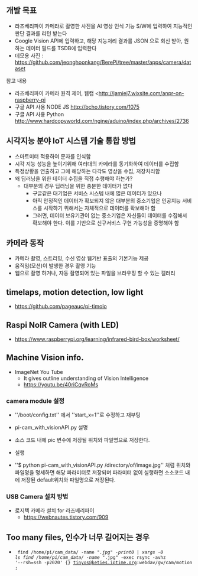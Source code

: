 
## 개발 목표

- 라즈베리파이 카메라로 촬영한 사진을 AI 영상 인식 기능 S/W에 입력하여 지능적인 판단 결과를 리턴 받는다
- Google Vision API에 입력하고, 해당 지능처리 결과를 JSON 으로 회신 받아, 원하는 데이터 필드를 TSDB에 입력한다
- 데모용 사진 : https://github.com/jeonghoonkang/BerePi/tree/master/apps/camera/dataset

참고 내용

- 라즈베리파이 카메라 원격 제어, 웹캠  <http://jamiej7.wixsite.com/anpr-on-raspberry-pi
- 구글 API 사용 NODE JS http://bcho.tistory.com/1075
- 구글 API 사용 Python http://www.hardcopyworld.com/ngine/aduino/index.php/archives/2736


## 시각지능 분야 IoT 시스템 기술 통합 방법
  - 스마트미터 적용하여 문자를 인식함
  - 시각 지능 성능을 높이기위해 여러대의 카메라를  동기화하여 데이터를 수집함
  - 특정상황을 연출하고 그에 해당하는 다각도 영상을 수집, 저장처리함
  - 왜 딥러닝을 위한 데이터 수집을 직접 수행해야 하는가?
    - 대부분의 경우 딥러닝을 위한 충분한 데이터가 없다
      - 구글같은 대기업은 서비스 시스템 내에 많은 데이터가 있으나
      - 아직 안정적인 데이터가 확보되지 않은 대부분의 중소기업은 인공지능 서비스를 시작하기 위해서는 자체적으로 데이터를 확보해야 함
      - 그러면, 데이터 보유기관이 없는 중소기업은 자신들이 데이터를 수집해서 확보해야 한다. 이를 기반으로 신규서비스 구현 가능성을 증명해야 함

## 카메라 동작  

- 카메라 촬영, 스트리밍, 수신 영상 웹기반 표출의 기본기능 제공
- 움직임(모션)이 발생한 경우 촬영 기능 
- 웹으로 촬영 하거나, 자동 촬영되어 있는 파일을 브라우징 할 수 있는 갤러리

## timelaps, motion detection, low light
  - https://github.com/pageauc/pi-timolo

## Raspi NoIR Camera (with LED)
  - https://www.raspberrypi.org/learning/infrared-bird-box/worksheet/

## Machine Vision info.
  - ImageNet You Tube
    - It gives outline understanding of Vision Intelligence
    - https://youtu.be/40riCqvRoMs


### camera module 설정
- ''/boot/config.txt'' 에서 ''start_x=1''로 수정하고 재부팅

- pi-cam_with_visionAPI.py 설명
- 소스 코드 내에 pic 변수에 저장될 위치와 파일명으로 저장한다.
- 실행
- ''$ python pi-cam_with_visionAPI.py /directory/of/image.jpg'' 처럼 위치와 파일명을 명세하면 해당 파라미터로 저장되며 파라미터 없이 실행하면 소소코드 내에 저장된 default위치와 파일명으로 저장된다.


### USB Camera 설치 방법
- 로지텍 카메라 설치 for 라즈베리파이
  - https://webnautes.tistory.com/909
  

## Too many files, 인수가 너무 길어지는 경우
- <code> find /home/pi/cam_data/ -name "*.jpg" -print0 | xargs -0 ls
find /home/pi/cam_data/ -name "*.jpg" -exec rsync -avhz '--rsh=ssh -p2020' {} tinyos@keties.iptime.org:webdav/gw/cam/motion \;  
</code>
